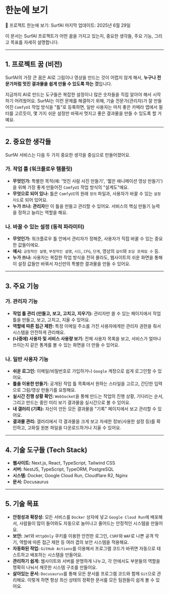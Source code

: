 # 한눈에 보기
💎 프로젝트 한눈에 보기: SurfAI
마지막 업데이트: 2025년 6월 29일

이 문서는 SurfAI 프로젝트가 어떤 꿈을 가지고 있는지, 중요한 생각들, 주요 기능, 그리고 목표를 자세히 설명합니다.

---

## 1. 프로젝트 꿈 (비전)

SurfAI의 가장 큰 꿈은 AI로 그림이나 영상을 만드는 것이 어렵지 않게 해서, **누구나 전문가처럼 멋진 결과물을 쉽게 만들 수 있도록 하는 것**입니다.

지금까지 AI로 만드는 도구들은 복잡한 설정이나 많은 숫자들을 직접 알아야 해서 시작하기 어려웠어요. SurfAI는 이런 문제를 해결하기 위해, 기술 전문가(관리자)가 잘 만들어진 `ComfyUI` 작업 방식을 "틀"로 등록하면, 일반 사용자는 마치 좋은 카메라 앱에서 필터를 고르듯이, 몇 가지 쉬운 설정만 바꿔서 멋지고 좋은 결과물을 만들 수 있도록 할 거예요.

---

## 2. 중요한 생각들

SurfAI 서비스는 다음 두 가지 중요한 생각을 중심으로 만들어졌어요.

### 가. 작업 틀 (워크플로우 템플릿)

-   **무엇인가:** 특별한 목적(예: '멋진 사람 사진 만들기', '짧은 애니메이션 영상 만들기')을 위해 가장 좋게 만들어진 `ComfyUI` 작업 방식의 "설계도"예요.
-   **무엇으로 되어 있나:** 틀은 `ComfyUI`의 원래 `정의` 파일과, 사용자가 바꿀 수 있는 `설정 지도`로 되어 있어요.
-   **누가 쓰나:** **관리자**만 이 틀을 만들고 관리할 수 있어요. 서비스의 핵심 만들기 능력을 정하고 늘리는 역할을 해요.

### 나. 바꿀 수 있는 설정 (동적 파라미터)

-   **무엇인가:** 워크플로우 틀 안에서 관리자가 정해준, 사용자가 직접 바꿀 수 있는 중요한 값들이에요.
-   **예시:** `긍정적인 설명`, `부정적인 설명`, `시드`, `CFG`, `단계`, 영상의 `길이`와 `초당 프레임 수` 등.
-   **누가 쓰나:** 사용자는 복잡한 작업 방식을 전혀 몰라도, 웹사이트의 쉬운 화면을 통해 이 설정 값들만 바꿔서 자신만의 특별한 결과물을 만들 수 있어요.

---

## 3. 주요 기능

### 가. 관리자 기능

-   **작업 틀 관리 (만들고, 보고, 고치고, 지우기):** 관리자만 쓸 수 있는 페이지에서 작업 틀을 만들고, 보고, 고치고, 지울 수 있어요.
-   **역할에 따른 접근 제한:** 특정 이메일 주소를 가진 사용자에게만 관리자 권한을 줘서 시스템을 안전하게 관리해요.
-   **(나중에) 사용자 및 서비스 사용량 보기:** 전체 사용자 목록을 보고, 서비스가 얼마나 쓰이는지 같은 통계를 볼 수 있는 화면을 더 만들 수 있어요.

### 나. 일반 사용자 기능

-   **쉬운 로그인:** 이메일/비밀번호로 가입하거나 `Google` 계정으로 쉽게 로그인할 수 있어요.
-   **틀을 이용한 만들기:** 공개된 작업 틀 목록에서 원하는 스타일을 고르고, 간단한 입력으로 그림/영상 만들기를 요청해요.
-   **실시간 진행 상황 확인:** `WebSocket`을 통해 만드는 작업의 진행 상황, 기다리는 순서, 그리고 만드는 중인 미리 보기 결과물을 실시간으로 볼 수 있어요.
-   **내 갤러리 (기록):** 자신이 만든 모든 결과물을 "기록" 페이지에서 보고 관리할 수 있어요.
-   **결과물 관리:** 갤러리에서 각 결과물을 크게 보고 자세한 정보(사용한 설정 등)를 확인하고, 고화질 원본 파일을 다운로드하거나 지울 수 있어요.

---

## 4. 기술 도구들 (Tech Stack)

-   **웹사이트:** Next.js, React, TypeScript, Tailwind CSS
-   **서버:** NestJS, TypeScript, TypeORM, PostgreSQL
-   **시스템:** Docker, Google Cloud Run, Cloudflare R2, Nginx
-   **문서:** Docusaurus

---

## 5. 기술 목표

-   **안정성과 확장성:** 모든 서비스를 `Docker` 상자에 넣고 `Google Cloud Run`에 배포해서, 사람들이 많이 들어와도 자동으로 늘어나고 줄어드는 안정적인 시스템을 만들어요.
-   **보안:** `JWT`와 `HttpOnly` 쿠키를 이용한 안전한 로그인, `CSRF`와 `WAF`로 나쁜 공격 막기, 역할에 따른 접근 제한 등 여러 겹의 보안 시스템을 적용해요.
-   **자동화된 작업:** `GitHub Actions`를 이용해서 프로그램 코드가 바뀌면 자동으로 테스트하고 배포하는 시스템을 만들어요.
-   **관리하기 쉽게:** 웹사이트와 서버를 분명하게 나누고, 각 안에서도 부분들의 역할을 명확히 나눠서 깨끗한 시스템 구조를 만들어요.
-   **살아있는 문서:** `Docusaurus`를 통해 모든 문서를 프로그램 코드와 함께 `Git`으로 관리해요. 이렇게 하면 항상 최신 상태의 정확한 문서를 모든 팀원들이 쉽게 볼 수 있어요.